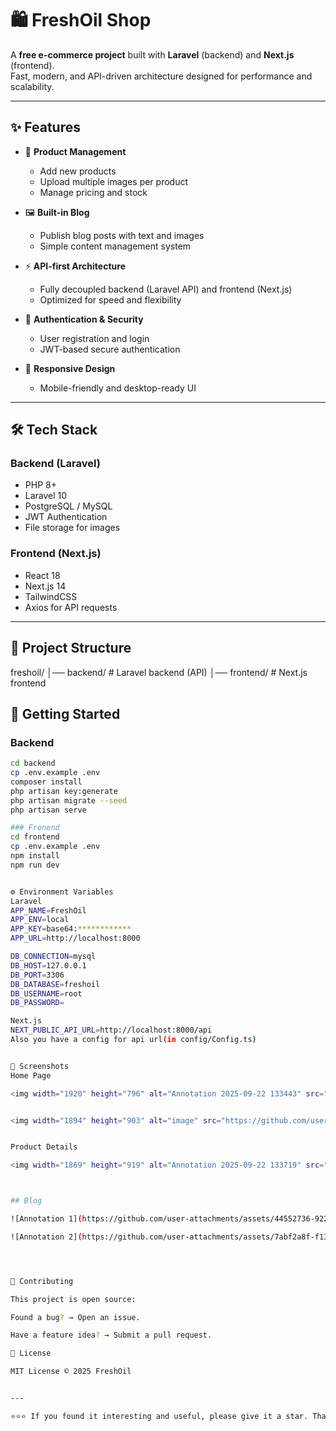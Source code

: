 # 🛍️ FreshOil Shop

A **free e-commerce project** built with **Laravel** (backend) and **Next.js** (frontend).  
Fast, modern, and API-driven architecture designed for performance and scalability.

---

## ✨ Features

- 🛒 **Product Management**
  - Add new products  
  - Upload multiple images per product  
  - Manage pricing and stock  

- 🖼️ **Built-in Blog**
  - Publish blog posts with text and images  
  - Simple content management system  

- ⚡ **API-first Architecture**
  - Fully decoupled backend (Laravel API) and frontend (Next.js)  
  - Optimized for speed and flexibility  

- 🔐 **Authentication & Security**
  - User registration and login  
  - JWT-based secure authentication  

- 📱 **Responsive Design**
  - Mobile-friendly and desktop-ready UI  

---

## 🛠️ Tech Stack

### Backend (Laravel)
- PHP 8+  
- Laravel 10  
- PostgreSQL / MySQL  
- JWT Authentication  
- File storage for images  

### Frontend (Next.js)
- React 18  
- Next.js 14  
- TailwindCSS  
- Axios for API requests  

---

## 📂 Project Structure

freshoil/
│── backend/ # Laravel backend (API)
│── frontend/ # Next.js frontend


## 🚀 Getting Started

### Backend
```bash
cd backend
cp .env.example .env
composer install
php artisan key:generate
php artisan migrate --seed
php artisan serve

### Fronend
cd frontend
cp .env.example .env
npm install
npm run dev


⚙️ Environment Variables
Laravel
APP_NAME=FreshOil
APP_ENV=local
APP_KEY=base64:************
APP_URL=http://localhost:8000

DB_CONNECTION=mysql
DB_HOST=127.0.0.1
DB_PORT=3306
DB_DATABASE=freshoil
DB_USERNAME=root
DB_PASSWORD=

Next.js
NEXT_PUBLIC_API_URL=http://localhost:8000/api
Also you have a config for api url(in config/Config.ts)


📸 Screenshots
Home Page

<img width="1920" height="796" alt="Annotation 2025-09-22 133443" src="https://github.com/user-attachments/assets/8c865400-7baa-4c69-8ed1-2da1a6fa019d" />


<img width="1894" height="903" alt="image" src="https://github.com/user-attachments/assets/f0f5277a-267a-405d-bd1c-b372a9be5deb" />


Product Details

<img width="1869" height="919" alt="Annotation 2025-09-22 133719" src="https://github.com/user-attachments/assets/cc2480d8-0847-4334-9d96-27bcfb8317ba" />



## Blog

![Annotation 1](https://github.com/user-attachments/assets/44552736-9220-4b65-b70e-10b6619f58e5)

![Annotation 2](https://github.com/user-attachments/assets/7abf2a8f-f136-44cc-a75c-71cbbe763f00)




🤝 Contributing

This project is open source:

Found a bug? → Open an issue.

Have a feature idea? → Submit a pull request.

📜 License

MIT License © 2025 FreshOil


---

⭐⭐⭐ If you found it interesting and useful, please give it a star. Thank you. ⭐⭐⭐


